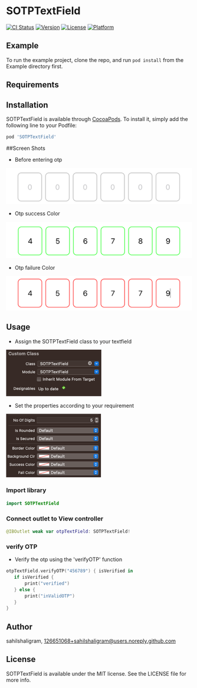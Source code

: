 # SOTPTextField

[![CI Status](https://img.shields.io/travis/sahilshaligram/SOTPTextField.svg?style=flat)](https://travis-ci.org/sahilshaligram/SOTPTextField)
[![Version](https://img.shields.io/cocoapods/v/SOTPTextField.svg?style=flat)](https://cocoapods.org/pods/SOTPTextField)
[![License](https://img.shields.io/cocoapods/l/SOTPTextField.svg?style=flat)](https://cocoapods.org/pods/SOTPTextField)
[![Platform](https://img.shields.io/cocoapods/p/SOTPTextField.svg?style=flat)](https://cocoapods.org/pods/SOTPTextField)

## Example

To run the example project, clone the repo, and run `pod install` from the Example directory first.

## Requirements

## Installation

SOTPTextField is available through [CocoaPods](https://cocoapods.org). To install
it, simply add the following line to your Podfile:

```ruby
pod 'SOTPTextField'
```

##Screen Shots
- Before entering otp

![alt text](https://github.com/sahilshaligram/SOTPTextField/blob/main/Example/ScreenShots/initial%20view.png?raw=true)
- Otp success Color

![alt text](https://github.com/sahilshaligram/SOTPTextField/blob/main/Example/ScreenShots/verified%20View.png?raw=true)
- Otp failure Color

![alt text](https://github.com/sahilshaligram/SOTPTextField/blob/main/Example/ScreenShots/inValid%20OTP%20View.png?raw=true)

## Usage

- Assign the SOTPTextField class to your textfield
 
![alt text](https://github.com/sahilshaligram/SOTPTextField/blob/main/Example/ScreenShots/Screenshot%202023-08-07%20at%201.59.46%20PM.png?raw=true)
 
- Set the properties according to your requirement
 
![alt text](https://github.com/sahilshaligram/SOTPTextField/blob/main/Example/ScreenShots/Screenshot%202023-08-07%20at%202.26.05%20PM.png?raw=true)
 
 ### Import library
 ```swift
import SOTPTextField
```
 
### Connect outlet to View controller
 ```swift
@IBOutlet weak var otpTextField: SOTPTextField!
```

### verify OTP
 - Verify the otp using the 'verifyOTP' function
  
 ```swift
otpTextField.verifyOTP("456789") { isVerified in
    if isVerified {
        print("verified")
    } else {
        print("inValidOTP")
    }
}
```

## Author

sahilshaligram, 126651068+sahilshaligram@users.noreply.github.com

## License

SOTPTextField is available under the MIT license. See the LICENSE file for more info.
